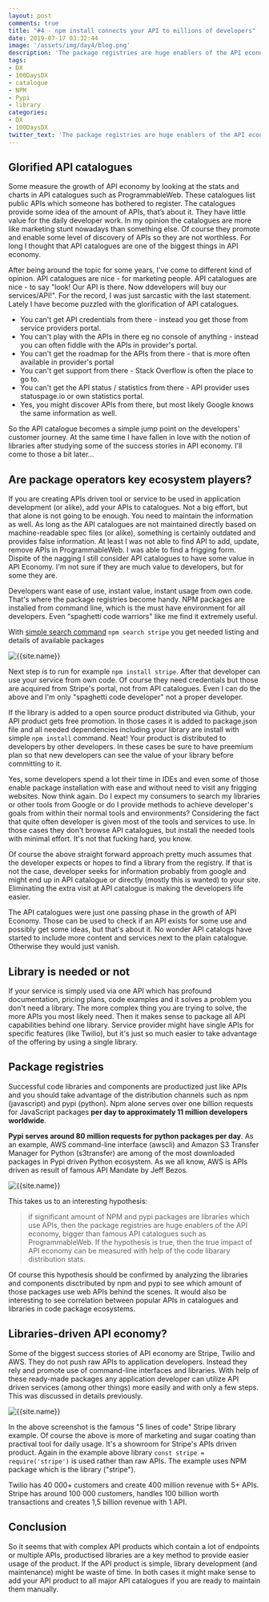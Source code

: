 ```yaml
---
layout: post
comments: true
title: "#4 - npm install connects your API to millions of developers"
date: 2019-07-17 03:32:44
image: '/assets/img/day4/blog.png'
description: 'The package registries are huge enablers of the API economy, bigger than famous API catalogues such as ProgrammableWeb'
tags:
- DX 
- 100DaysDX
- catalogue
- NPM
- Pypi
- library
categories:
- DX
- 100DaysDX
twitter_text: 'The package registries are huge enablers of the API economy, bigger than famous API catalogues such as ProgrammableWeb'
---
```


## Glorified API catalogues

Some measure the growth of API economy by looking at the stats and charts in API catalogues such as ProgrammableWeb. These catalogues list public APIs which someone has bothered to register. The catalogues provide some idea of the amount of APIs, that’s about it. They have little value for the daily developer work. In my opinion the catalogues are more like marketing stunt nowadays than something else. Of course they promote and enable some level of discovery of APIs so they are not worthless. For long I thought that API catalogues are one of the biggest things in API economy. 

After being around the topic for some years, I've come to different kind of opinion. API catalogues are nice - for marketing people. API catalogues are nice - to say "look! Our API is there. Now ddevelopers will buy our services/API!". For the record, I was just sarcastic with the last statement. Lately I have become puzzled with the glorification of API catalogues. 

- You can't get API credentials from there - instead you get those from service providers portal. 
- You can't play with the APIs in there eg no console of anything - instead you can often fiddle with the APIs in provider's portal.
- You can't get the roadmap for the APIs from there - that is more often available in provider's portal
- You can't get support from there - Stack Overflow is often the place to go to.  
- You can't get the API status / statistics from there - API provider uses statuspage.io or own statistics portal. 
- Yes, you might discover APIs from there, but most likely Google knows the same information as well. 

So the API catalogue becomes a simple jump point on the developers' customer journey. At the same time I have fallen in love with the notion of libraries after studying some of the success stories in API economy. I'll come to those a bit later...

## Are package operators key ecosystem players? 

If you are creating APIs driven tool or service to be used in application development (or alike), add your APIs to catalogues. Not a big effort, but that alone is not going to be enough. You need to maintain the information as well. As long as the API catalogues are not maintained directly based on machine-readable spec files (or alike), something is certainly outdated and provides false information. At least I was not able to find API to add, update, remove APIs in ProgrammableWeb. I was able to find a frigging form. Dispite of the nagging I still consider API catalogues to have some value in API Economy. I'm not sure if they are much value to developers, but for some they are. 

Developers want ease of use, instant value, instant usage from own code. That's where the package registries become handy. NPM packages are installed from command line, which is the must have environment for all developers. Even "spaghetti code warriors" like me find it extremely useful.

With [simple search command](https://docs.npmjs.com/cli/search.html) `npm search stripe` you get needed listing and details of available packages

<img itemprop="image" src="{{site.baseurl}}/assets/img/day4/stripe2.png" alt="{{site.name}}">

Next step is to run for example `npm install stripe`. After that developer can use your service from own code. Of course they need credentials but those are acquired from Stripe's portal, not from API catalogues. Even I can do the above and I'm only "spaghetti code developer" not a proper developer. 

If the library is added to a open source product distributed via Github, your API product gets free promotion. In those cases it is added to package.json file and all needed dependencies including your library are install with simple `npm install` command. Neat! Your product is distributed to developers by other developers. In these cases be sure to have preemium plan so that new developers can see the value of your library before committing to it.    

Yes, some developers spend a lot their time in IDEs and even some of those enable package installation with ease and without need to visit any frigging websites. Now think again. Do I expect my consumers to search my libraries or other tools from Google or do I provide methods to achieve developer's goals from within their normal tools and environments? Considering the fact that quite often developer is given most of the tools and services to use. In those cases they don't browse API catalogues, but install the needed tools with minimal effort. It's not that fucking hard, you know.   

Of course the above straight forward approach pretty much assumes that the developer expects or hopes to find a library from the registry. If that is not the case, developer seeks for information probably from google and might end up in API catalogue or directly (mostly this is wanted) to your site. Eliminating the extra visit at API catalogue is making the developers life easier. 

The API catalogues were just one passing phase in the growth of API Economy. Those can be used to check if an API exists for some use and possibly get some ideas, but that's about it. No wonder API catalogs have started to include more content and services next to the plain catalogue. Otherwise they would just vanish. 

## Library is needed or not

If your service is simply used via one API which has profound documentation, pricing plans, code examples and it solves a problem you don't need a library. The more complex thing you are trying to solve, the more APIs you most likely need. Then it makes sense to package all API capabilities behind one library.  Service provider might have single APIs for specific features (like Twilio), but it's just so much easier to take advantage of the offering by using a single library. 

## Package registries 

Successful code libraries and components are productized just like APIs and you should take advantage of the distribution channels such as npm (javascript) and pypi (python). Npm alone serves over one billion requests for JavaScript packages **per day to approximately 11 million developers worldwide**.

**Pypi serves around 80 million requests for python packages per day**. As an example, AWS command-line interface (awscli) and Amazon S3 Transfer Manager for Python (s3transfer) are among of the most downloaded packages in Pypi driven Python ecosystem. As we all know, AWS is APIs driven as result of famous API Mandate by Jeff Bezos.

<img itemprop="image" src="{{site.baseurl}}/assets/img/day4/pypi.png" alt="{{site.name}}">

This takes us to an interesting hypothesis:

> if significant amount of NPM and pypi packages are libraries which use APIs, then the package registries are huge enablers of the API economy, bigger than famous API catalogues such as ProgrammableWeb. If the hypothesis is true, then the true impact of API economy can be measured with help of the code libarary distribution stats. 

Of course this hypothesis should be confirmed by analyzing the libraries and components disctributed by npm and pypi to see which amount of those packages use web APIs behind the scenes. It would also be interesting to see correlation between popular APIs in catalogues and libraries in code package ecosystems. 

## Libraries-driven API economy?

Some of the biggest success stories of API economy are Stripe, Twilio and AWS. They do not push raw APIs to application developers. Instead they rely and promote use of command-line interfaces and libraries. With help of these ready-made packages any application developer can utilize API driven services (among other things) more easily and with only a few steps. This was discussed in details previously.

<img itemprop="image" src="{{site.baseurl}}/assets/img/day4/stripe.png" alt="{{site.name}}">

In the above screenshot is the famous "5 lines of code" Stripe library example. Of course the above is more of marketing and sugar coating than practival tool for daily usage. It's a showroom for Stripe's APIs driven product. Again in the example above library `const stripe = require('stripe')` is used rather than raw APIs. The example uses NPM package which is the library ("stripe").  

Twilio has 40 000+ customers and create 400 million revenue with 5+ APIs. Stripe has around 100 000 customers, handles 100 billion worth transactions and creates 1,5 billion revenue with 1 API.

## Conclusion

So it seems that with complex API products which contain a lot of endpoints or multiple APIs, productised libraries are a key method to provide easier usage of the product. If the API product is simple, library development (and maintenance) might be waste of time. In both cases it might make sense to add your API product to all major API catalogues if you are ready to maintain them manually.   